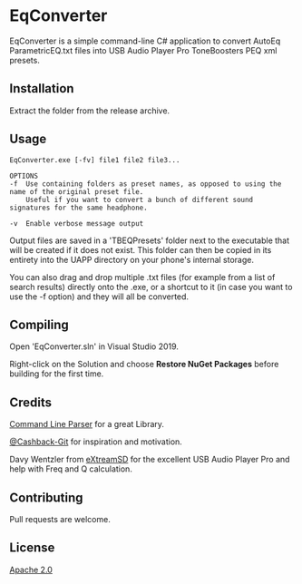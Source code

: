 # EqConverter

EqConverter is a simple command-line C# application to convert AutoEq ParametricEQ.txt files into USB Audio Player Pro ToneBoosters PEQ xml presets.

## Installation

Extract the folder from the release archive.

## Usage

```
EqConverter.exe [-fv] file1 file2 file3...

OPTIONS
-f  Use containing folders as preset names, as opposed to using the name of the original preset file. 
    Useful if you want to convert a bunch of different sound signatures for the same headphone.

-v  Enable verbose message output
```
Output files are saved in a 'TBEQPresets' folder next to the executable that will be created if it does not exist. This folder can then be copied in its entirety into the UAPP directory on your phone's internal storage.

You can also drag and drop multiple .txt files (for example from a list of search results) directly onto the .exe, or a shortcut to it (in case you want to use the -f option) and they will all be converted.

## Compiling

Open 'EqConverter.sln' in Visual Studio 2019. 

Right-click on the Solution and choose **Restore NuGet Packages** before building for the first time.

## Credits
[Command Line Parser](https://github.com/commandlineparser/commandline) for a great Library.

[@Cashback-Git](https://github.com/Cashback-Git) for inspiration and motivation.

Davy Wentzler from [eXtreamSD](https://www.extreamsd.com/) for the excellent USB Audio Player Pro and help with Freq and Q calculation.

## Contributing
Pull requests are welcome. 

## License
[Apache 2.0](https://choosealicense.com/licenses/apache-2.0/)
